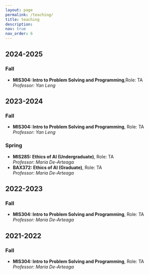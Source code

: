 ```yaml
---
layout: page
permalink: /teaching/
title: teaching
description:
nav: true
nav_order: 6
---
```

## 2024-2025
### Fall
- **MIS304: Intro to Problem Solving and Programming**,Role: TA  
  *Professor: Yan Leng*

## 2023-2024
### Fall
- **MIS304: Intro to Problem Solving and Programming**, Role: TA  
  *Professor: Yan Leng*

### Spring
- **MIS285: Ethics of AI (Undergraduate)**, Role: TA  
  *Professor: Maria De-Arteaga*  
- **BAX372: Ethics of AI (Graduate)**, Role: TA  
  *Professor: Maria De-Arteaga*

## 2022-2023
### Fall
- **MIS304: Intro to Problem Solving and Programming**, Role: TA  
  *Professor: Maria De-Arteaga*

## 2021-2022
### Fall
- **MIS304: Intro to Problem Solving and Programming**, Role: TA  
  *Professor: Maria De-Arteaga*
